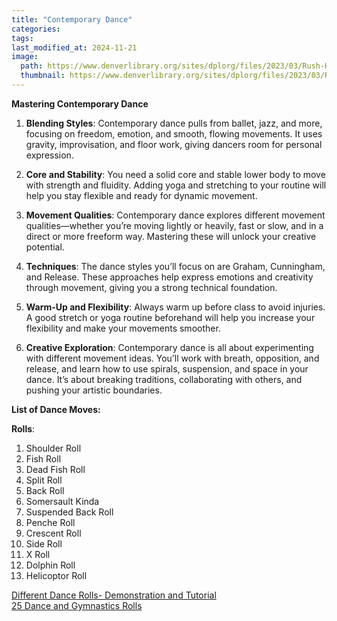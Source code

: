 ```yaml
---
title: "Contemporary Dance"
categories:
tags:
last_modified_at: 2024-11-21
image: 
  path: https://www.denverlibrary.org/sites/dplorg/files/2023/03/Rush-Hour-2-by-Larry-Keigwin_photo-by-Whitney-Browne.jpg
  thumbnail: https://www.denverlibrary.org/sites/dplorg/files/2023/03/Rush-Hour-2-by-Larry-Keigwin_photo-by-Whitney-Browne.jpg
---
```

**Mastering Contemporary Dance**

1. **Blending Styles**: Contemporary dance pulls from ballet, jazz, and more, focusing on freedom, emotion, and smooth, flowing movements. It uses gravity, improvisation, and floor work, giving dancers room for personal expression.

2. **Core and Stability**: You need a solid core and stable lower body to move with strength and fluidity. Adding yoga and stretching to your routine will help you stay flexible and ready for dynamic movement.

3. **Movement Qualities**: Contemporary dance explores different movement qualities—whether you’re moving lightly or heavily, fast or slow, and in a direct or more freeform way. Mastering these will unlock your creative potential.

4. **Techniques**: The dance styles you’ll focus on are Graham, Cunningham, and Release. These approaches help express emotions and creativity through movement, giving you a strong technical foundation.

5. **Warm-Up and Flexibility**: Always warm up before class to avoid injuries. A good stretch or yoga routine beforehand will help you increase your flexibility and make your movements smoother.

6. **Creative Exploration**: Contemporary dance is all about experimenting with different movement ideas. You’ll work with breath, opposition, and release, and learn how to use spirals, suspension, and space in your dance. It’s about breaking traditions, collaborating with others, and pushing your artistic boundaries.


**List of Dance Moves:**

**Rolls**: 
1. Shoulder Roll
2. Fish Roll
3. Dead Fish Roll
4. Split Roll
5. Back Roll
6. Somersault Kinda
7. Suspended Back Roll
8. Penche Roll
9. Crescent Roll
10. Side Roll
11. X Roll
12. Dolphin Roll
13. Helicoptor Roll

[Different Dance Rolls- Demonstration and Tutorial](https://www.youtube.com/watch?v=Kh8FMlMs1sI)\
[25 Dance and Gymnastics Rolls](https://www.youtube.com/watch?v=7EGNMc2VmMg)
